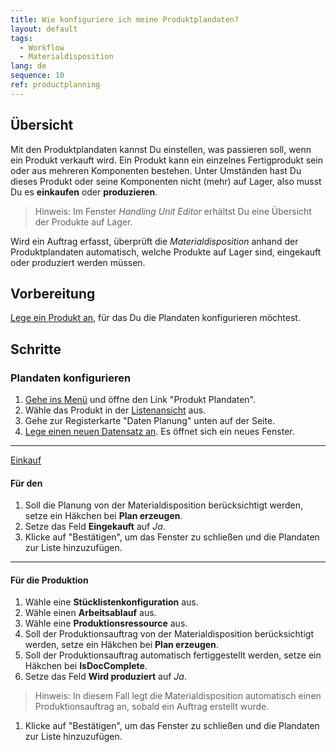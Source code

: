 ```yaml
---
title: Wie konfiguriere ich meine Produktplandaten?
layout: default
tags:
  - Workflow
  - Materialdisposition
lang: de
sequence: 10
ref: productplanning
---
```


## Übersicht
Mit den Produktplandaten kannst Du einstellen, was passieren soll, wenn ein Produkt verkauft wird.
Ein Produkt kann ein einzelnes Fertigprodukt sein oder aus mehreren Komponenten bestehen. Unter Umständen hast Du dieses Produkt oder seine Komponenten nicht (mehr) auf Lager, also musst Du es **einkaufen** oder **produzieren**.
 >Hinweis: Im Fenster *Handling Unit Editor* erhältst Du eine Übersicht der Produkte auf Lager.

Wird ein Auftrag erfasst, überprüft die *Materialdisposition* anhand der Produktplandaten automatisch, welche Produkte auf Lager sind, eingekauft oder produziert werden müssen.


## Vorbereitung
[Lege ein Produkt an](NeuesProdukt), für das Du die Plandaten konfigurieren möchtest.


## Schritte

### Plandaten konfigurieren
1. [Gehe ins Menü](Menu) und öffne den Link "Produkt Plandaten".
1. Wähle das Produkt in der [Listenansicht](Ansichten) aus.
1. Gehe zur Registerkarte "Daten Planung" unten auf der Seite.
1. [Lege einen neuen Datensatz an](Neuer_Datensatz_Tab_Webui). Es öffnet sich ein neues Fenster.

---

[Einkauf](#einkauf)

#### Für den 
1. Soll die Planung von der Materialdisposition berücksichtigt werden, setze ein Häkchen bei **Plan erzeugen**.
1. Setze das Feld **Eingekauft** auf *Ja*.
1. Klicke auf "Bestätigen", um das Fenster zu schließen und die Plandaten zur Liste hinzuzufügen.

---

#### Für die Produktion
1. Wähle eine **Stücklistenkonfiguration** aus.
1. Wähle einen **Arbeitsablauf** aus.
1. Wähle eine **Produktionsressource** aus.
1. Soll der Produktionsauftrag von der Materialdisposition berücksichtigt werden, setze ein Häkchen bei **Plan erzeugen**.
1. Soll der Produktionsauftrag automatisch fertiggestellt werden, setze ein Häkchen bei **IsDocComplete**.
1. Setze das Feld **Wird produziert** auf *Ja*.
 >Hinweis: In diesem Fall legt die Materialdisposition automatisch einen Produktionsauftrag an, sobald ein Auftrag erstellt wurde.

1. Klicke auf "Bestätigen", um das Fenster zu schließen und die Plandaten zur Liste hinzuzufügen.
